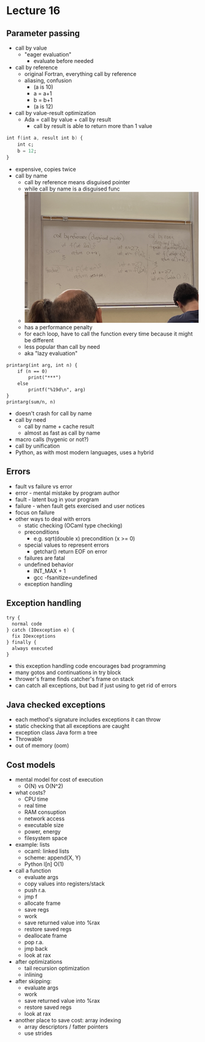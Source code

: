# Lecture 16

## Parameter passing
- call by value
  - "eager evaluation"
    - evaluate before needed
- call by reference
  - original Fortran, everything call by reference
  - aliasing, confusion
    - (a is 10)
    - a = a+1
    - b = b+1
    - (a is 12)
- call by value-result optimization
  - Ada = call by value + call by result
    - call by result is able to return more than 1 value
```ada
int f(int a, result int b) {
    int c;
    b = 12;
}
```
  - expensive, copies twice
- call by name
  - call by reference means disguised pointer
  - while call by name is a disguised func
  - <img src="images/IMG_3089.JPG">
  - has a performance penalty
  - for each loop, have to call the function every time because it might be different
  - less popular than call by need
  - aka "lazy evaluation"
```
printarg(int arg, int n) {
    if (n == 0)
        print("***")
    else
        printf("%19d\n", arg)
}
printarg(sum/n, n)
```
  - doesn't crash for call by name
- call by need
  - call by name + cache result
  - almost as fast as call by name
- macro calls (hygenic or not?)
- call by unification
- Python, as with most modern languages, uses a hybrid

## Errors
- fault vs failure vs error
- error - mental mistake by program author
- fault - latent bug in your program
- failure - when fault gets exercised and user notices
- focus on failure
- other ways to deal with errors
  - static checking (OCaml type checking)
  - preconditions
    - e.g. sqrt(double x) precondition (x >= 0)
  - special values to represent errors
    - getchar() return EOF on error
  - failures are fatal
  - undefined behavior
    - INT_MAX + 1
    - gcc -fsanitize=undefined
  - exception handling

## Exception handling
```
try {
  normal code
} catch (IOexception e) {
  fix IOexceptions
} finally {
  always executed
}
```
- this exception handling code encourages bad programming
- many gotos and continuations in try block
- thrower's frame finds catcher's frame on stack
- can catch all exceptions, but bad if just using to get rid of errors

## Java checked exceptions
- each method's signature includes exceptions it can throw
- static checking that all exceptions are caught
- exception class Java form a tree
- Throwable
- out of memory (oom)

## Cost models
- mental model for cost of execution
  - O(N) vs O(N^2)
- what costs?
  - CPU time
  - real time
  - RAM consuption
  - network access
  - executable size
  - power, energy
  - filesystem space
- example: lists
  - ocaml: linked lists
  - scheme: append(X, Y)
  - Python l[n] O(1)
- call a function
  - evaluate args
  - copy values into registers/stack
  - push r.a.
  - jmp f
  - allocate frame
  - save regs
  - work
  - save returned value into %rax
  - restore saved regs
  - deallocate frame
  - pop r.a.
  - jmp back
  - look at rax
- after optimizations
  - tail recursion optimization
  - inlining
- after skipping: 
  - evaluate args
  - work
  - save returned value into %rax
  - restore saved regs
  - look at rax
- another place to save cost: array indexing
  - array descriptors / fatter pointers
  - use strides
